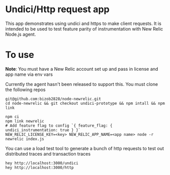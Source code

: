 # Undici/Http request app
This app demonstrates using undici and https to make client requests.  It is intended to be used to test feature parity of instrumentation with New Relic Node.js agent.

# To use
**Note**: You must have a New Relic account set up and pass in license and app name via env vars

Currently the agent hasn't been released to support this.  You must clone the following repos

```
git@github.com:bizob2828/node-newrelic.git
cd node-newrelic && git checkout undici-prototype && npm intall && npm link
```


```
npm ci
npm link newrelic
# Add feature flag to config `{ feature_flag: { undici_instrumentation: true } }`
NEW_RELIC_LICENSE_KEY=<key> NEW_RELIC_APP_NAME=<app name> node -r newrelic index.js
```

You can use a load test tool to generate a bunch of http requests to test out distributed traces and transaction traces

```
hey http://localhost:3000/undici
hey http://localhost:3000/http
```
